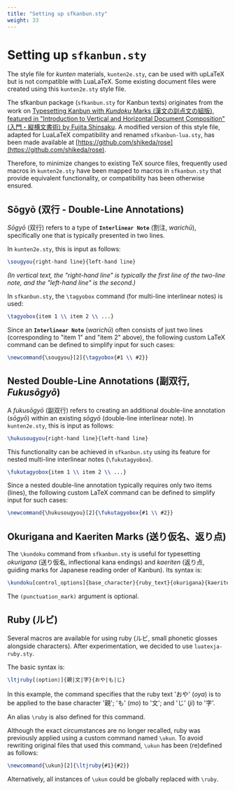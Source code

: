 ```yaml
---
title: "Setting up sfkanbun.sty"
weight: 33
---
```


# Setting up `sfkanbun.sty`


The style file for *kunten* materials, `kunten2e.sty`, can be used with upLaTeX but is not compatible with LuaLaTeX. Some existing document files were created using this `kunten2e.sty` style file.

The sfkanbun package (`sfkanbun.sty` for Kanbun texts) originates from the work on [Typesetting Kanbun with *Kundoku* Marks (漢文の訓点文の組版), featured in "Introduction to Vertical and Horizontal Document Composition" (入門・縦横文書術) by Fujita Shinsaku](http://xymtex.com/fujitas/kanbun/kanbunex.html). A modified version of this style file, adapted for LuaLaTeX compatibility and renamed `sfkanbun-lua.sty`, has been made available at [https://github.com/shikeda/rose](https://github.com/shikeda/rose).

Therefore, to minimize changes to existing TeX source files, frequently used macros in `kunten2e.sty` have been mapped to macros in `sfkanbun.sty` that provide equivalent functionality, or compatibility has been otherwise ensured.



## Sōgyō (双行 - Double-Line Annotations)

*Sōgyō* (双行) refers to a type of **`Interlinear Note`** (割注, *warichū*), specifically one that is typically presented in two lines.

In `kunten2e.sty`, this is input as follows:

~~~tex
\sougyou{right-hand line}{left-hand line}
~~~
*(In vertical text, the "right-hand line" is typically the first line of the two-line note, and the "left-hand line" is the second.)*

In `sfkanbun.sty`, the `\tagyobox` command (for multi-line interlinear notes) is used:

~~~tex
\tagyobox{item 1 \\ item 2 \\ ...}
~~~

Since an **`Interlinear Note`** (*warichū*) often consists of just two lines (corresponding to "item 1" and "item 2" above), the following custom LaTeX command can be defined to simplify input for such cases:

~~~tex
\newcommand{\sougyou}[2]{\tagyobox{#1 \\ #2}}
~~~


## Nested Double-Line Annotations (副双行, *Fukusōgyō*)

A *fukusōgyō* (副双行) refers to creating an additional double-line annotation (*sōgyō*) within an existing *sōgyō* (double-line interlinear note).
In `kunten2e.sty`, this is input as follows:

~~~tex
\hukusougyou{right-hand line}{left-hand line}
~~~

This functionality can be achieved in `sfkanbun.sty` using its feature for nested multi-line interlinear notes (`\fukutagyobox`).

~~~tex
\fukutagyobox{item 1 \\ item 2 \\ ...}
~~~

Since a nested double-line annotation typically requires only two items (lines), the following custom LaTeX command can be defined to simplify input for such cases:

~~~tex
\newcommand{\hukusougyou}[2]{\fukutagyobox{#1 \\ #2}}
~~~

## Okurigana and Kaeriten Marks (送り仮名、返り点)

The `\kundoku` command from `sfkanbun.sty` is useful for typesetting *okurigana* (送り仮名, inflectional kana endings) and *kaeriten* (返り点, guiding marks for Japanese reading order of Kanbun). Its syntax is:

~~~tex
\kundoku[control_options]{base_character}{ruby_text}{okurigana}{kaeriten_mark}[shoulder_kaeriten_mark](punctuation_mark)
~~~

The `(punctuation_mark)` argument is optional.

## Ruby (ルビ)

Several macros are available for using ruby (ルビ, small phonetic glosses alongside characters). After experimentation, we decided to use `luatexja-ruby.sty`.

The basic syntax is:
~~~tex
\ltjruby[⟨option⟩]{親|文|字}{おや|も|じ}
~~~

In this example, the command specifies that the ruby text 'おや' (*oya*) is to be applied to the base character '親'; 'も' (*mo*) to '文'; and 'じ' (*ji*) to '字'.

An alias `\ruby` is also defined for this command.

Although the exact circumstances are no longer recalled, ruby was previously applied using a custom command named `\ukun`. To avoid rewriting original files that used this command, `\ukun` has been (re)defined as follows:

~~~tex
\newcommand{\ukun}[2]{\ltjruby{#1}{#2}}
~~~

Alternatively, all instances of `\ukun` could be globally replaced with `\ruby`.
